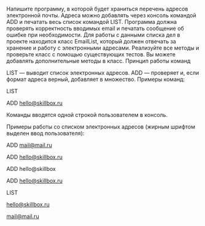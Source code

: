 Напишите программу, в которой будет храниться перечень адресов электронной почты. Адреса можно добавлять через консоль командой ADD и печатать весь список командой LIST.
Программа должна проверять корректность вводимых email и печатать сообщение об ошибке при необходимости.
Для работы с данными списка дел в проекте находится класс EmailList, который должен отвечать за хранение и работу с электронными адресами. Реализуйте все методы и проверьте класс с помощью существующих тестов. Вы можете добавлять дополнительные методы в класс.
Принцип работы команд

LIST — выводит список электронных адресов.
ADD — проверяет и, если формат адреса верный, добавляет в множество.
Примеры команд:

LIST

ADD hello@skillbox.ru

Команды вводятся одной строкой пользователем в консоль.



Примеры работы со списком электронных адресов (жирным шрифтом выделен ввод пользователя):

ADD mail@mail.ru

ADD hello@skillbox.ru

ADD hello@skillbox

ADD hello@skillbox.ru

LIST

hello@skillbox.ru

mail@mail.ru
